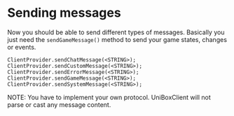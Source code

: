 # Sending messages

Now you should be able to send different types of messages. Basically you just need
the `sendGameMessage()` method to send your game states, changes or events.

```
ClientProvider.sendChatMessage(<STRING>);
ClientProvider.sendCustomMessage(<STRING>);
ClientProvider.sendErrorMessage(<STRING>);
ClientProvider.sendGameMessage(<STRING>);
ClientProvider.sendSystemMessage(<STRING>);
```

NOTE: You have to implement your own protocol. UniBoxClient will not parse or cast any message content.
